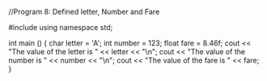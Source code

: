 //Program 8: Defined letter, Number and Fare 

#include <iostream>
using namespace std;

int main () { 
  char letter = 'A';
  int number = 123;
  float fare = 8.46f;
  cout << "The value of the letter is " << letter << "\n";
  cout << "The value of the number is " << number << "\n";
  cout << "The value of the fare is " << fare; 
} 
  
